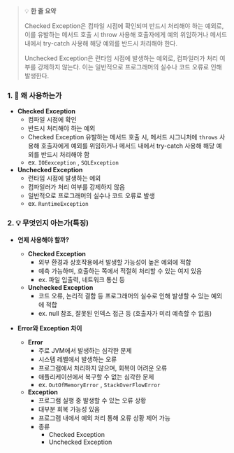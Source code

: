 > 💡 **한 줄 요약**
>
> Checked Exception은 컴파일 시점에 확인되며 반드시 처리해야 하는 예외로, 이를 유발하는 메서드 호출 시 throw 사용해 호출자에게 예외 위임하거나 메서드 내에서 try-catch 사용해 해당 예외를 반드시 처리해야 한다.
>
> Unchecked Exception은 런타임 시점에 발생하는 예외로, 컴파일러가 처리 여부를 강제하지 않는다. 이는 일반적으로 프로그래머의 실수나 코드 오류로 인해 발생한다.

### 1. 🤔 왜 사용하는가

- **Checked Exception**
  - 컴파일 시점에 확인
  - 반드시 처리해야 하는 예외
  - Checked Exception 유발하는 메서드 호출 시, 메서드 시그니처에 `throws` 사용해 호출자에게 예외를 위임하거나 메서드 내에서 try-catch 사용해 해당 예외를 반드시 처리해야 함
  - ex. `IOEexception` , `SQLException`
- **Unchecked Exception**
  - 런타임 시점에 발생하는 예외
  - 컴파일러가 처리 여부를 강제하지 않음
  - 일반적으로 프로그래머의 실수나 코드 오류로 발생
  - ex. `RuntimeException`

### 2. 💡 무엇인지 아는가(특징)

- **언제 사용해야 할까?**

  - **Checked Exception**
    - 외부 환경과 상호작용에서 발생할 가능성이 높은 예외에 적합
    - 예측 가능하며, 호출하는 쪽에서 적절히 처리할 수 있는 여지 있음
    - ex. 파일 입출력, 네트워크 통신 등
  - **Unchecked Exception**
    - 코드 오류, 논리적 결함 등 프로그래머의 실수로 인해 발생할 수 있는 예외에 적합
    - ex. null 참조, 잘못된 인덱스 접근 등 (호출자가 미리 예측할 수 없음)

- **Error와 Exception 차이**
  - **Error**
    - 주로 JVM에서 발생하는 심각한 문제
    - 시스템 레벨에서 발생하는 오류
    - 프로그램에서 처리하지 않으며, 회복이 어려운 오류
    - 애플리케이션에서 복구할 수 없는 심각한 문제
    - ex. `OutOfMemoryError` , `StackOverFlowError`
  - **Exception**
    - 프로그램 실행 중 발생할 수 있는 오류 상황
    - 대부분 회복 가능성 있음
    - 프로그램 내에서 예외 처리 통해 오류 상황 제어 가능
    - 종류
      - Checked Exception
      - Unchecked Exception
